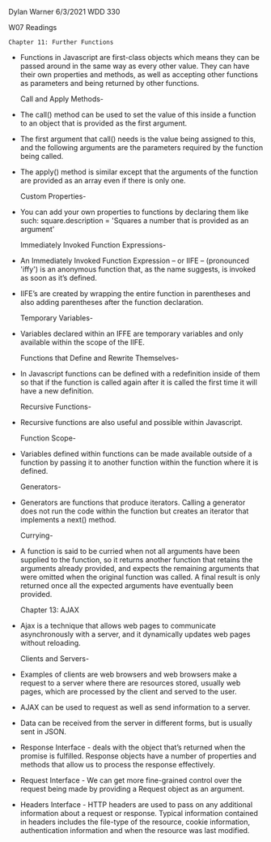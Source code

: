 Dylan Warner
6/3/2021
WDD 330

W07 Readings

    Chapter 11: Further Functions

- Functions in Javascript are first-class objects which means they can be passed around in the same way as every other value. They can have their own properties and methods, as well as accepting other functions as parameters and being returned by other functions.

    Call and Apply Methods-

- The call() method can be used to set the value of this inside a function to an object that is provided as the first argument.

- The first argument that call() needs is the value being assigned to this, and the following arguments are the parameters required by the function being called.

- The apply() method is similar except that the arguments of the function are provided as an array even if there is only one.

    Custom Properties-

- You can add your own properties to functions by declaring them like such: 
square.description = 'Squares a number that is provided as an argument'

    Immediately Invoked Function Expressions-

- An Immediately Invoked Function Expression – or IIFE – (pronounced 'iffy') is an anonymous function that, as the name suggests, is invoked as soon as it’s defined.

- IIFE’s are created by wrapping the entire function in parentheses and also adding parentheses after the function declaration.

    Temporary Variables-

- Variables declared within an IFFE are temporary variables and only available within the scope of the IIFE.

    Functions that Define and Rewrite Themselves-

- In Javascript functions can be defined with a redefinition inside of them so that if the function is called again after it is called the first time it will have a new definition.

    Recursive Functions-

- Recursive functions are also useful and possible within Javascript.

    Function Scope-

- Variables defined within functions can be made available outside of a function by passing it to another function within the function where it is defined.

    Generators-

- Generators are functions that produce iterators. Calling a generator does not run the code within the function but creates an iterator that implements a next() method.

    Currying-

- A function is said to be curried when not all arguments have been supplied to the function, so it returns another function that retains the arguments already provided, and expects the remaining arguments that were omitted when the original function was called. A final result is only returned once all the expected arguments have eventually been provided.



    Chapter 13: AJAX

- Ajax is a technique that allows web pages to communicate asynchronously with a server, and it dynamically updates web pages without reloading.

    Clients and Servers-

- Examples of clients are web browsers and web browsers make a request to a server where there are resources stored, usually web pages, which are processed by the client and served to the user.

- AJAX can be used to request as well as send information to a server.

- Data can be received from the server in different forms, but is usually sent in JSON.

- Response Interface - deals with the object that’s returned when the promise is fulfilled. Response objects have a number of properties and methods that allow us to process the response effectively.

- Request Interface - We can get more fine-grained control over the request being made by providing a Request object as an argument.

- Headers Interface - HTTP headers are used to pass on any additional information about a request or response. Typical information contained in headers includes the file-type of the resource, cookie information, authentication information and when the resource was last modified.